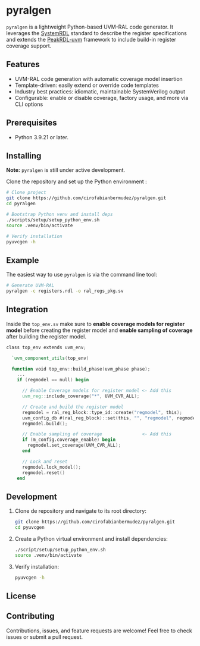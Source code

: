 # pyralgen

`pyralgen` is a lightweight Python-based UVM-RAL code generator. It leverages the
[SystemRDL](https://www.accellera.org/downloads/standards/systemrdl) standard to describe
the register specifications and extends the [PeakRDL-uvm](https://github.com/SystemRDL/PeakRDL-uvm)
framework to include build-in register coverage support.

## Features

- UVM-RAL code generation with automatic coverage model insertion
- Template-driven: easily extend or override code templates
- Industry best practices: idiomatic, maintainable SystemVerilog output
- Configurable: enable or disable coverage, factory usage, and more via CLI options

## Prerequisites

- Python 3.9.21 or later.

## Installing

**Note:** `pyralgen` is still under active development.

Clone the repository and set up the Python environment :

```bash
# Clone project
git clone https://github.com/cirofabianbermudez/pyralgen.git
cd pyralgen

# Bootstrap Python venv and install deps
./scripts/setup/setup_python_env.sh
source .venv/bin/activate

# Verify installation
pyuvcgen -h
```

## Example

The easiest way to use `pyralgen` is via the command line tool:

```bash
# Generate UVM-RAL
pyralgen -c registers.rdl -o ral_regs_pkg.sv
```

## Integration

Inside the `top_env.sv` make sure to **enable coverage models for register model** before
creating the register model and **enable sampling of coverage** after building the register
model.

```verilog
class top_env extends uvm_env;

  `uvm_component_utils(top_env)

  function void top_env::build_phase(uvm_phase phase);
    ...
    if (regmodel == null) begin

      // Enable Coverage models for register model <- Add this
      uvm_reg::include_coverage("*", UVM_CVR_ALL);

      // Create and build the register model
      regmodel = ral_reg_block::type_id::create("regmodel", this);
      uvm_config_db #(ral_reg_block)::set(this, "", "regmodel", regmodel);
      regmodel.build();

      // Enable sampling of coverage               <- Add this
      if (m_config.coverage_enable) begin
        regmodel.set_coverage(UVM_CVR_ALL);
      end

      // Lock and reset
      regmodel.lock_model();
      regmodel.reset()
    end
```

## Development

1. Clone de repository and navigate to its root directory:

    ```bash
    git clone https://github.com/cirofabianbermudez/pyralgen.git
    cd pyuvcgen
    ```

2. Create a Python virtual environment and install dependencies:

    ```bash
    ./script/setup/setup_python_env.sh
    source .venv/bin/activate
    ```

3. Verify installation:

    ```bash
    pyuvcgen -h
    ```

## License

## Contributing

Contributions, issues, and feature requests are welcome! Feel free to check issues or submit a pull request.

